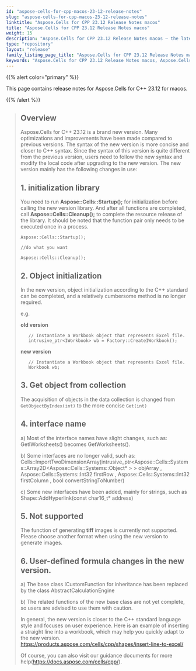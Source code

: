 ```yaml
---
id: "aspose-cells-for-cpp-macos-23-12-release-notes"
slug: "aspose-cells-for-cpp-macos-23-12-release-notes"
linktitle: "Aspose.Cells for CPP 23.12 Release Notes macos"
title: "Aspose.Cells for CPP 23.12 Release Notes macos"
weight: 15
description: "Aspose.Cells for CPP 23.12 Release Notes macos – the latest enhancements, new features, and fixes."
type: "repository"
layout: "release"
family_listing_page_title: "Aspose.Cells for CPP 23.12 Release Notes macos"
keywords: "Aspose.Cells for CPP 23.12 Release Notes macos, Aspose.Cells for CPP 23.12 macos updates and fixes"
---
```


{{% alert color="primary" %}}

This page contains release notes for Aspose.Cells for C++ 23.12 for macos.

{{% /alert %}}

> ## Overview
> Aspose.Cells for C++ 23.12 is a brand new version. Many optimizations and improvements have been made compared to previous versions. The syntax of the new version is more concise and closer to C++ syntax.
> Since the syntax of this version is quite different from the previous version, users need to follow the new syntax and modify the local code after upgrading to the new version.
> The new version mainly has the following changes in use:
>
> ## 1. initialization library
>
>    You need to run **Aspose::Cells::Startup();** for initialization before calling the new version library. And after all functions are completed, call **Aspose::Cells::Cleanup();** to complete the resource release of the library.
>    It should be noted that the function pair only needs to be executed once in a process.
>
>     Aspose::Cells::Startup();
>     
>     //do what you want
>     
>     Aspose::Cells::Cleanup();
>
> ## 2. Object initialization
>
>    In the new version, object initialization according to the C++ standard can be completed, and a relatively cumbersome method is no longer required.
> 
>    e.g.
> 
>    **old version**
>
>        // Instantiate a Workbook object that represents Excel file.
>        intrusive_ptr<IWorkbook> wb = Factory::CreateIWorkbook();
>
>    **new version**
>
>        // Instantiate a Workbook object that represents Excel file.
>        Workbook wb;
>
> ## 3. Get object from collection
> The acquisition of objects in the data collection is changed from `GetObjectByIndex(int)` to the more concise `Get(int)`
>
> ## 4. interface name
> 
>    a) Most of the interface names have slight changes, such as: GetIWorksheets() becomes GetWorksheets().          
>
>    b) Some interfaces are no longer valid, such as: Cells::ImportTwoDimensionArray(intrusive_ptr<Aspose::Cells::Systems::Array2D<Aspose::Cells::Systems::Object* > > objArray , Aspose::Cells::Systems::Int32 firstRow , Aspose::Cells::Systems::Int32 firstColumn , bool convertStringToNumber)
>
>    c) Some new interfaces have been added, mainly for strings, such as Shape::AddHyperlink(const char16_t* address)
>
> ## 5. Not supported
>
>    The function of generating **tiff** images is currently not supported. Please choose another format when using the new version to generate images.
>
> ## 6. User-defined formula changes in the new version.
>
>    a) The base class ICustomFunction for inheritance has been replaced by the class AbstractCalculationEngine
>
>    b) The related functions of the new base class are not yet complete, so users are advised to use them with caution.
>
> In general, the new version is closer to the C++ standard language style and focuses on user experience. Here is an example of inserting a straight line into a workbook, which may help you quickly adapt to the new version.
> https://products.aspose.com/cells/cpp/shapes/insert-line-to-excel/
>
> Of course, you can also visit our guidance documents for more help(https://docs.aspose.com/cells/cpp/).
